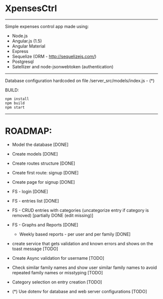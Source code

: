 # XpensesCtrl

----

Simple expenses control app made using:

- Node.js
- Angular.js (1.5)
- Angular Material
- Express
- Sequelize (ORM - http://sequelizejs.com/)
- Postgresql
- Satellizer and node-jsonwebtoken (authentication)

----

Database configuration hardcoded on file /server_src/models/index.js - (*)

BUILD:
```shell
npm install
npm build
npm start
```

---

# ROADMAP:

- Model the database [DONE]
- Create models [DONE]
- Create routes structure [DONE]
- Create first route: signup [DONE]
- Create page for signup [DONE]
- FS - login [DONE]
- FS - entries list [DONE]
- FS - CRUD entries with categories (uncategorize entry if category is removed) [partially DONE (edit missing)]
- FS - Graphs and Reports  [DONE]
    - Weekly based reports - per user and per family  [DONE]

- create service that gets validation and known errors and shows on the toast message [TODO]
- Create Async validation for username [TODO]
- Check similar family names and show user similar family names to avoid repeated family names or misstyping [TODO]
- Category selection on entry creation [TODO]
- (*) Use dotenv for database and web server configurations [TODO]
